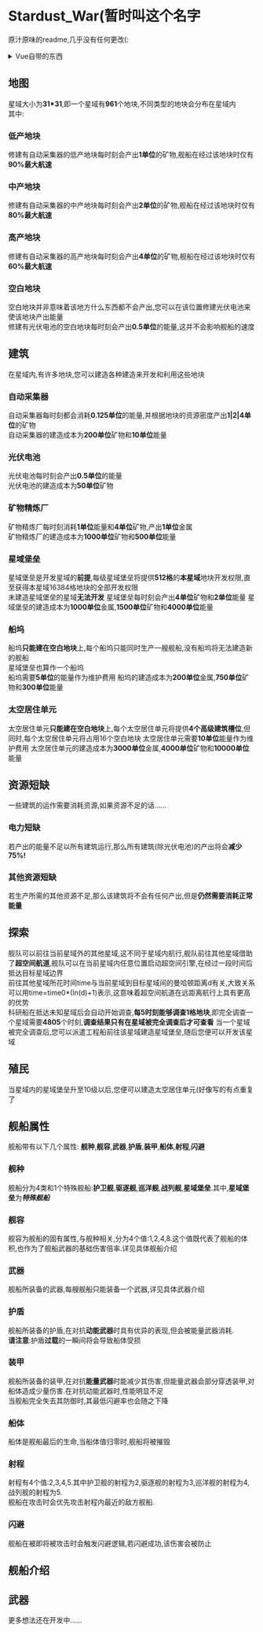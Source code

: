# Stardust_War(暂时叫这个名字

<p>原汁原味的readme,几乎没有任何更改(:</p>

<details>
<summary>Vue自带的东西</summary>

### Project setup
```
npm install
```

### Compiles and hot-reloads for development
```
npm run serve
```

### Compiles and minifies for production
```
npm run build
```

### Lints and fixes files
```
npm run lint
```

### Customize configuration
See [Configuration Reference](https://cli.vuejs.org/config/).

</details>

## 地图
星域大小为**31*31**,即一个星域有**961**个地块,不同类型的地块会分布在星域内  
其中:  
### 低产地块
修建有自动采集器的低产地块每时刻会产出**1单位**的矿物,舰船在经过该地块时仅有**90%最大航速**  
### 中产地块
修建有自动采集器的中产地块每时刻会产出**2单位**的矿物,舰船在经过该地块时仅有**80%最大航速**  
### 高产地块
修建有自动采集器的高产地块每时刻会产出**4单位**的矿物,舰船在经过该地块时仅有**60%最大航速**  
### 空白地块
空白地块并非意味着该地方什么东西都不会产出,您可以在该位置修建光伏电池来使该地块产出能量  
修建有光伏电池的空白地块每时刻会产出**0.5单位**的能量,这并不会影响舰船的速度  

## 建筑
在星域内,有许多地块,您可以建造各种建造来开发和利用这些地块
### 自动采集器
自动采集器每时刻都会消耗**0.125单位**的能量,并根据地块的资源密度产出**1|2|4单位**的矿物  
自动采集器的建造成本为**200单位**矿物和**10单位**能量  
### 光伏电池
光伏电池每时刻会产出**0.5单位**的能量  
光伏电池的建造成本为**50单位**矿物  
### 矿物精炼厂
矿物精炼厂每时刻消耗**1单位**能量和**4单位**矿物,产出**1单位**金属  
矿物精炼厂的建造成本为**1000单位**矿物和**500单位**能量  
### 星域堡垒
星域堡垒是开发星域的**前提**,每级星域堡垒将提供**512格**的**本星域**地块开发权限,直至获得本星域16384格地块的全部开发权限  
未建造星域堡垒的星域**无法开发**
星域堡垒每时刻会产出**4单位**矿物和**2单位**能量
星域堡垒的建造成本为**1000单位**金属,**1500单位**矿物和**4000单位**能量
### 船坞
船坞**只能建在空白地块**上,每个船坞只能同时生产一艘舰船,没有船坞将无法建造新的舰船  
星域堡垒也算作一个船坞  
船坞需要**5单位**的能量作为维护费用
船坞的建造成本为**200单位**金属,**750单位**矿物和**300单位**能量
### 太空居住单元
太空居住单元**只能建在空白地块**上,每个太空居住单元将提供**4个高级建筑槽位**,但同时,每个太空居住单元将占用16个空白地块
太空居住单元需要**10单位**能量作为维护费用
太空居住单元的建造成本为**3000单位**金属,**4000单位**矿物和**10000单位**能量

## 资源短缺
一些建筑的运作需要消耗资源,如果资源不足的话......  
### 电力短缺
若产出的能量不足以所有建筑运行,那么所有建筑(除光伏电池)的产出将会**减少75%!**  
### 其他资源短缺
若生产所需的其他资源不足,那么该建筑将不会有任何产出,但是**仍然需要消耗正常能量**  

## 探索
舰队可以前往当前星域外的其他星域,这不同于星域内航行,舰队前往其他星域借助了**超空间航道**,舰队可以在当前星域内任意位置启动超空间引擎,在经过一段时间后抵达目标星域边界  
前往其他星域所花时间time与当前星域到目标星域间的曼哈顿距离d有关,大致关系可以用time=time0*(ln(d)+1)表示,这意味着超空间航道在远距离航行上具有更高的优势  
科研船在抵达未知星域后会自动开始调查,**每5时刻能够调查1格地块**,即完全调查一个星域需要**4805**个时刻,**调查结果只有在星域被完全调查后才可查看** 
当一个星域被完全调查后,您可以派遣工程船前往该星域建造星域堡垒,随后您便可以开发该星域

## 殖民
当星域内的星域堡垒升至10级以后,您便可以建造太空居住单元(好像写的有点重复了

## 舰船属性
舰船带有以下几个属性:
**舰种**,**舰容**,**武器**,**护盾**,**装甲**,**船体**,**射程**,**闪避**
### 舰种
舰船分为4类和1个特殊舰船:**护卫舰**,**驱逐舰**,**巡洋舰**,**战列舰**,**星域堡垒**.其中,**星域堡垒**为***特殊舰船***
### 舰容
舰容为舰船的固有属性,与舰种相关,分为4个值:1,2,4,8.这个值既代表了舰船的体积,也作为了舰船武器的基础伤害倍率.详见具体舰船介绍
### 武器
舰船所装备的武器,每艘舰船只能装备一个武器,详见具体武器介绍
### 护盾
舰船所装备的护盾,在对抗**动能武器**时具有优异的表现,但会被能量武器消耗.  
**请注意**:护盾**过载**的一瞬间将会导致船体受损
### 装甲
舰船所装备的装甲,在对抗**能量武器**时能减少其伤害,但能量武器会部分穿透装甲,对船体造成少量伤害.在对抗动能武器时,性能明显不足  
当舰船完全失去其防御时,其最低闪避率也会随之下降
### 船体
船体是舰船最后的生命,当船体值归零时,舰船将被摧毁
### 射程
射程有4个值:2,3,4,5.其中护卫舰的射程为2,驱逐舰的射程为3,巡洋舰的射程为4,战列舰的射程为5.  
舰船在攻击时会优先攻击射程内最近的敌方舰船.
### 闪避
舰船在被即将被攻击时会触发闪避逻辑,若闪避成功,该伤害会被防止

## 舰船介绍

## 武器
更多想法还在开发中......

